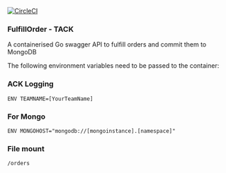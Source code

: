 [![CircleCI](https://circleci.com/gh/shanepeckham/eventhublistenerack.svg?style=svg)](https://circleci.com/gh/shanepeckham/eventhublistenerack)

### FulfillOrder - TACK

A containerised Go swagger API to fulfill orders and commit them to MongoDB

The following environment variables need to be passed to the container:

### ACK Logging
```
ENV TEAMNAME=[YourTeamName]
```
### For Mongo
```
ENV MONGOHOST="mongodb://[mongoinstance].[namespace]"
```
### File mount
```
/orders
```
